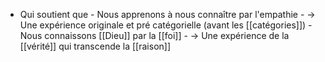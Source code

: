 - Qui soutient que
      - Nous apprenons à nous connaître par l'empathie
        - → Une expérience originale et pré catégorielle (avant les [[catégories]])
      - Nous connaissons [[Dieu]] par la [[foi]]
        - → Une expérience de la [[vérité]] qui transcende la [[raison]]